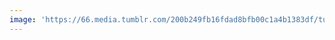 ```yaml
---
image: 'https://66.media.tumblr.com/200b249fb16fdad8bfb00c1a4b1383df/tumblr_pq00snyODJ1tbdx3so1_1280.jpg'
---
```

